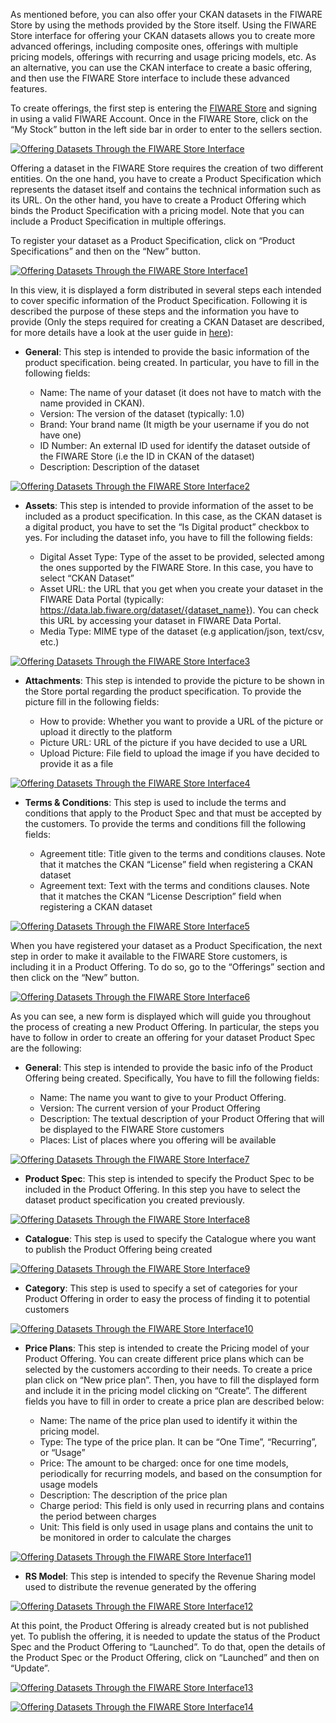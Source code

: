 As mentioned before, you can also offer your CKAN datasets in the FIWARE Store
by using the methods provided by the Store itself. Using the FIWARE Store
interface for offering your CKAN datasets allows you to create more advanced
offerings, including composite ones, offerings with multiple pricing models,
offerings with recurring and usage pricing models, etc. As an alternative, you
can use the CKAN interface to create a basic offering, and then use the FIWARE
Store interface to include these advanced features.

To create offerings, the first step is entering the
[FIWARE Store](https://store.lab.fiware.org/) and signing in using a valid
FIWARE Account. Once in the FIWARE Store, click on the “My Stock” button in the
left side bar in order to enter to the sellers section.

[![Offering Datasets Through the FIWARE Store
Interface](../images/Offering-Datasets-Through-the-WStore-Interface.png)](../images/Offering-Datasets-Through-the-WStore-Interface.png)

Offering a dataset in the FIWARE Store requires the creation of two different
entities. On the one hand, you have to create a Product Specification which
represents the dataset itself and contains the technical information such as its
URL. On the other hand, you have to create a Product Offering which binds the
Product Specification with a pricing model. Note that you can include a Product
Specification in multiple offerings.

To register your dataset as a Product Specification, click on “Product
Specifications” and then on the “New” button.

[![Offering Datasets Through the FIWARE Store
Interface1](../images/Offering-Datasets-Through-the-WStore-Interface1.png)](../images/Offering-Datasets-Through-the-WStore-Interface1.png)

In this view, it is displayed a form distributed in several steps each intended
to cover specific information of the Product Specification. Following it is
described the purpose of these steps and the information you have to provide
(Only the steps required for creating a CKAN Dataset are described, for more
details have a look at the user guide in
[here](https://business-api-ecosystem.readthedocs.io/en/latest/user-guide.html)):

-   **General**: This step is intended to provide the basic information of the
    product specification. being created. In particular, you have to fill in the
    following fields:

    -   Name: The name of your dataset (it does not have to match with the name
        provided in CKAN).
    -   Version: The version of the dataset (typically: 1.0)
    -   Brand: Your brand name (It migth be your username if you do not have
        one)
    -   ID Number: An external ID used for identify the dataset outside of the
        FIWARE Store (i.e the ID in CKAN of the dataset)
    -   Description: Description of the dataset

[![Offering Datasets Through the FIWARE Store
Interface2](../images/Offering-Datasets-Through-the-WStore-Interface2.png)](../images/Offering-Datasets-Through-the-WStore-Interface2.png)

-   **Assets**: This step is intended to provide information of the asset to be
    included as a product specification. In this case, as the CKAN dataset is a
    digital product, you have to set the “Is Digital product” checkbox to yes.
    For including the dataset info, you have to fill the following fields:

    -   Digital Asset Type: Type of the asset to be provided, selected among the
        ones supported by the FIWARE Store. In this case, you have to select
        “CKAN Dataset”
    -   Asset URL: the URL that you get when you create your dataset in the
        FIWARE Data Portal (typically:
        https://data.lab.fiware.org/dataset/{dataset_name}). You can check this
        URL by accessing your dataset in FIWARE Data Portal.
    -   Media Type: MIME type of the dataset (e.g application/json, text/csv,
        etc.)

[![Offering Datasets Through the FIWARE Store
Interface3](../images/Offering-Datasets-Through-the-WStore-Interface3.png)](../images/Offering-Datasets-Through-the-WStore-Interface3.png)

-   **Attachments**: This step is intended to provide the picture to be shown in
    the Store portal regarding the product specification. To provide the picture
    fill in the following fields:

    -   How to provide: Whether you want to provide a URL of the picture or
        upload it directly to the platform
    -   Picture URL: URL of the picture if you have decided to use a URL
    -   Upload Picture: File field to upload the image if you have decided to
        provide it as a file

[![Offering Datasets Through the FIWARE Store
Interface4](../images/Offering-Datasets-Through-the-WStore-Interface4.png)](../images/Offering-Datasets-Through-the-WStore-Interface4.png)

-   **Terms & Conditions**: This step is used to include the terms and
    conditions that apply to the Product Spec and that must be accepted by the
    customers. To provide the terms and conditions fill the following fields:

    -   Agreement title: Title given to the terms and conditions clauses. Note
        that it matches the CKAN “License” field when registering a CKAN dataset
    -   Agreement text: Text with the terms and conditions clauses. Note that it
        matches the CKAN “License Description” field when registering a CKAN
        dataset

[![Offering Datasets Through the FIWARE Store
Interface5](../images/Offering-Datasets-Through-the-WStore-Interface5.png)](../images/Offering-Datasets-Through-the-WStore-Interface5.png)

When you have registered your dataset as a Product Specification, the next step
in order to make it available to the FIWARE Store customers, is including it in
a Product Offering. To do so, go to the “Offerings” section and then click on
the “New” button.

[![Offering Datasets Through the FIWARE Store
Interface6](../images/Offering-Datasets-Through-the-WStore-Interface6.png)](../images/Offering-Datasets-Through-the-WStore-Interface6.png)

As you can see, a new form is displayed which will guide you throughout the
process of creating a new Product Offering. In particular, the steps you have to
follow in order to create an offering for your dataset Product Spec are the
following:

-   **General**: This step is intended to provide the basic info of the Product
    Offering being created. Specifically, You have to fill the following fields:

    -   Name: The name you want to give to your Product Offering.
    -   Version: The current version of your Product Offering
    -   Description: The textual description of your Product Offering that will
        be displayed to the FIWARE Store customers
    -   Places: List of places where you offering will be available

[![Offering Datasets Through the FIWARE Store
Interface7](../images/Offering-Datasets-Through-the-WStore-Interface7.png)](../images/Offering-Datasets-Through-the-WStore-Interface7.png)

-   **Product Spec**: This step is intended to specify the Product Spec to be
    included in the Product Offering. In this step you have to select the
    dataset product specification you created previously.

[![Offering Datasets Through the FIWARE Store
Interface8](../images/Offering-Datasets-Through-the-WStore-Interface8.png)](../images/Offering-Datasets-Through-the-WStore-Interface8.png)

-   **Catalogue**: This step is used to specify the Catalogue where you want to
    publish the Product Offering being created

[![Offering Datasets Through the FIWARE Store
Interface9](../images/Offering-Datasets-Through-the-WStore-Interface9.png)](../images/Offering-Datasets-Through-the-WStore-Interface9.png)

-   **Category**: This step is used to specify a set of categories for your
    Product Offering in order to easy the process of finding it to potential
    customers

[![Offering Datasets Through the FIWARE Store
Interface10](../images/Offering-Datasets-Through-the-WStore-Interface10.png)](../images/Offering-Datasets-Through-the-WStore-Interface10.png)

-   **Price Plans**: This step is intended to create the Pricing model of your
    Product Offering. You can create different price plans which can be selected
    by the customers according to their needs. To create a price plan click on
    “New price plan”. Then, you have to fill the displayed form and include it
    in the pricing model clicking on “Create”. The different fields you have to
    fill in order to create a price plan are described below:

    -   Name: The name of the price plan used to identify it within the pricing
        model.
    -   Type: The type of the price plan. It can be “One Time”, “Recurring”, or
        “Usage”
    -   Price: The amount to be charged: once for one time models, periodically
        for recurring models, and based on the consumption for usage models
    -   Description: The description of the price plan
    -   Charge period: This field is only used in recurring plans and contains
        the period between charges
    -   Unit: This field is only used in usage plans and contains the unit to be
        monitored in order to calculate the charges

[![Offering Datasets Through the FIWARE Store
Interface11](../images/Offering-Datasets-Through-the-WStore-Interface11.png)](../images/Offering-Datasets-Through-the-WStore-Interface11.png)

-   **RS Model**: This step is intended to specify the Revenue Sharing model
    used to distribute the revenue generated by the offering

[![Offering Datasets Through the FIWARE Store
Interface12](../images/Offering-Datasets-Through-the-WStore-Interface12.png)](../images/Offering-Datasets-Through-the-WStore-Interface12.png)

At this point, the Product Offering is already created but is not published yet.
To publish the offering, it is needed to update the status of the Product Spec
and the Product Offering to “Launched”. To do that, open the details of the
Product Spec or the Product Offering, click on “Launched” and then on “Update”.

[![Offering Datasets Through the FIWARE Store
Interface13](../images/Offering-Datasets-Through-the-WStore-Interface13.png)](../images/Offering-Datasets-Through-the-WStore-Interface13.png)

[![Offering Datasets Through the FIWARE Store
Interface14](../images/Offering-Datasets-Through-the-WStore-Interface14.png)](../images/Offering-Datasets-Through-the-WStore-Interface14.png)
